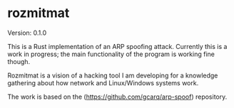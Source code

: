 # rozmitmat

Version: 0.1.0

This is a Rust implementation of an ARP spoofing attack.
Currently this is a work in progress; the main functionality of the program is working fine though.

Rozmitmat is a vision of a hacking tool I am developing for a knowledge gathering about how network and Linux/Windows systems work.

The work is based on the (https://github.com/gcarq/arp-spoof) repository.

